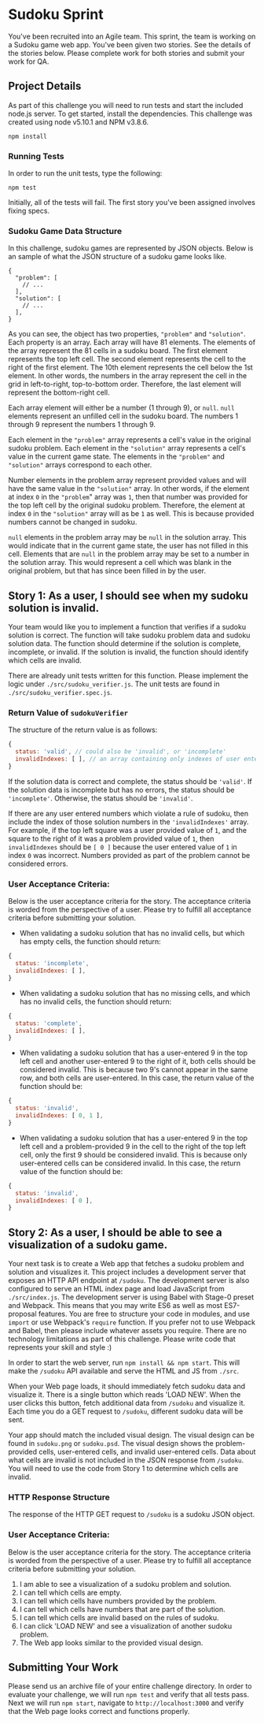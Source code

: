 # Sudoku Sprint

You've been recruited into an Agile team. This sprint, the team is working on a Sudoku game web app. You've been given two stories. See the details of the stories below. Please complete work for both stories and submit your work for QA.

## Project Details

As part of this challenge you will need to run tests and start the included node.js server. To get started, install the dependencies. This challenge was created using node v5.10.1 and NPM v3.8.6.

```
npm install
```

### Running Tests

In order to run the unit tests, type the following:

```
npm test
```

Initially, all of the tests will fail. The first story you've been assigned involves fixing specs.

### Sudoku Game Data Structure

In this challenge, sudoku games are represented by JSON objects. Below is an sample of what the JSON structure of a sudoku game looks like.

```
{
  "problem": [
    // ...
  ],
  "solution": [
    // ...
  ],
}
```

As you can see, the object has two properties, `"problem"` and `"solution"`. Each property is an array. Each array will have 81 elements. The elements of the array represent the 81 cells in a sudoku board. The first element represents the top left cell. The second element represents the cell to the right of the first element. The 10th element represents the cell below the 1st element. In other words, the numbers in the array represent the cell in the grid in left-to-right, top-to-bottom order. Therefore, the last element will represent the bottom-right cell.

Each array element will either be a number (1 through 9), or `null`. `null` elements represent an unfilled cell in the sudoku board. The numbers 1 through 9 represent the numbers 1 through 9.

Each element in the `"problem"` array represents a cell's value in the original sudoku problem. Each element in the `"solution"` array represents a cell's value in the current game state. The elements in the `"problem"` and `"solution"` arrays correspond to each other.

Number elements in the problem array represent provided values and will have the same value in the `"solution"` array. In other words, if the element at index `0` in the `"problem`" array was `1`, then that number was provided for the top left cell by the original sudoku problem. Therefore, the element at index `0` in the `"solution"` array will as be `1` as well. This is because provided numbers cannot be changed in sudoku.

`null` elements in the problem array may be `null` in the solution array. This would indicate that in the current game state, the user has not filled in this cell. Elements that are `null` in the problem array may be set to a number in the solution array. This would represent a cell which was blank in the original problem, but that has since been filled in by the user.

## Story 1: As a user, I should see when my sudoku solution is invalid.

Your team would like you to implement a function that verifies if a sudoku solution is correct. The function will take sudoku problem data and sudoku solution data. The function should determine if the solution is complete, incomplete, or invalid. If the solution is invalid, the function should identify which cells are invalid.

There are already unit tests written for this function. Please implement the logic under `./src/sudoku_verifier.js`. The unit tests are found in `./src/sudoku_verifier.spec.js`.

### Return Value of `sudokuVerifier`

The structure of the return value is as follows:

```js
{
  status: 'valid', // could also be 'invalid', or 'incomplete'
  invalidIndexes: [ ], // an array containing only indexes of user entered values that break the rules of sudoku. Indexes of numbers found in the original problem are not included.
}
```

If the solution data is correct and complete, the status should be `'valid'`. If the solution data is incomplete but has no errors, the status should be `'incomplete'`. Otherwise, the status should be `'invalid'`.

If there are any user entered numbers which violate a rule of sudoku, then include the index of those solution numbers in the `'invalidIndexes'` array. For example, if the top left square was a user provided value of `1`, and the square to the right of it was a problem provided value of `1`, then `invalidIndexes` should be `[ 0 ]` because the user entered value of `1` in index `0` was incorrect. Numbers provided as part of the problem cannot be considered errors.

### User Acceptance Criteria:

Below is the user acceptance criteria for the story. The acceptance criteria is worded from the perspective of a user. Please try to fulfill all acceptance criteria before submitting your solution. 

* When validating a sudoku solution that has no invalid cells, but which has empty cells, the function should return:
```js
{
  status: 'incomplete',
  invalidIndexes: [ ],
}
```
* When validating a sudoku solution that has no missing cells, and which has no invalid cells, the function should return:
```js
{
  status: 'complete',
  invalidIndexes: [ ],
}
```
* When validating a sudoku solution that has a user-entered 9 in the top left cell and another user-entered 9 to the right of it, both cells should be considered invalid. This is because two 9's cannot appear in the same row, and both cells are user-entered. In this case, the return value of the function should be:
```js
{
  status: 'invalid',
  invalidIndexes: [ 0, 1 ],
}
```
* When validating a sudoku solution that has a user-entered 9 in the top left cell and a problem-provided 9 in the cell to the right of the top left cell, only the first 9 should be considered invalid. This is because only user-entered cells can be considered invalid. In this case, the return value of the function should be:
```js
{
  status: 'invalid',
  invalidIndexes: [ 0 ],
}
```

## Story 2: As a user, I should be able to see a visualization of a sudoku game.

Your next task is to create a Web app that fetches a sudoku problem and solution and visualizes it. This project includes a development server that exposes an HTTP API endpoint at `/sudoku`. The development server is also configured to serve an HTML index page and load JavaScript from `./src/index.js`. The development server is using Babel with Stage-0 preset and Webpack. This means that you may write ES6 as well as most ES7-proposal features. You are free to structure your code in modules, and use `import` or use Webpack's `require` function. If you prefer not to use Webpack and Babel, then please include whatever assets you require. There are no technology limitations as part of this challenge. Please write code that represents your skill and style :)

In order to start the web server, run `npm install && npm start`. This will make the `/sudoku` API available and serve the HTML and JS from `./src`. 

When your Web page loads, it should immediately fetch sudoku data and visualize it. There is a single button which reads 'LOAD NEW'. When the user clicks this button, fetch additional data from `/sudoku` and visualize it. Each time you do a GET request to `/sudoku`, different sudoku data will be sent.

Your app should match the included visual design. The visual design can be found in `sudoku.png` or `sudoku.psd`. The visual design shows the problem-provided cells, user-entered cells, and invalid user-entered cells. Data about what cells are invalid is not included in the JSON response from `/sudoku`. You will need to use the code from Story 1 to determine which cells are invalid.

### HTTP Response Structure

The response of the HTTP GET request to `/sudoku` is a sudoku JSON object.

### User Acceptance Criteria:

Below is the user acceptance criteria for the story. The acceptance criteria is worded from the perspective of a user. Please try to fulfill all acceptance criteria before submitting your solution. 

1. I am able to see a visualization of a sudoku problem and solution.
1. I can tell which cells are empty.
1. I can tell which cells have numbers provided by the problem.
1. I can tell which cells have numbers that are part of the solution.
1. I can tell which cells are invalid based on the rules of sudoku.
1. I can click 'LOAD NEW' and see a visualization of another sudoku problem.
1. The Web app looks similar to the provided visual design.

## Submitting Your Work

Please send us an archive file of your entire challenge directory. In order to evaluate your challenge, we will run `npm test` and verify that all tests pass. Next we will run `npm start`, navigate to `http://localhost:3000` and verify that the Web page looks correct and functions properly.
